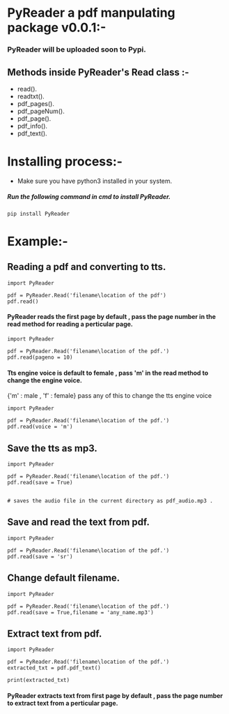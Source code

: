 # PyReader a pdf manpulating package v0.0.1:-

### PyReader will be uploaded soon to Pypi.

## Methods inside PyReader's Read class :-

* read().
* readtxt().
* pdf_pages().
* pdf_pageNum().
* pdf_page().
* pdf_info().
* pdf_text().



# Installing process:-

* Make sure you have python3 installed in your system.

##### Run the following command in cmd to install PyReader.

    
    pip install PyReader


# Example:-

## Reading a pdf and converting to tts.

    import PyReader

    pdf = PyReader.Read('filename\location of the pdf')
    pdf.read()

#### PyReader reads the first page by default , pass the page number in the read method for reading a perticular page.

    import PyReader

    pdf = PyReader.Read('filename\location of the pdf.')
    pdf.read(pageno = 10)

#### Tts engine voice is default to female , pass 'm' in the read method to change the engine voice.
{'m' : male , 'f' : female} pass any of this to change the tts engine voice

    import PyReader

    pdf = PyReader.Read('filename\location of the pdf.')
    pdf.read(voice = 'm')

## Save the tts as mp3.

    import PyReader

    pdf = PyReader.Read('filename\location of the pdf.')
    pdf.read(save = True)


    # saves the audio file in the current directory as pdf_audio.mp3 .


## Save and read the text from pdf.

    import PyReader

    pdf = PyReader.Read('filename\location of the pdf.')
    pdf.read(save = 'sr')


## Change default filename.

    import PyReader

    pdf = PyReader.Read('filename\location of the pdf.')
    pdf.read(save = True,filename = 'any_name.mp3')

## Extract text from pdf.

    import PyReader

    pdf = PyReader.Read('filename\location of the pdf.')
    extracted_txt = pdf.pdf_text()

    print(extracted_txt)

#### PyReader extracts text from first page by default , pass the page number to extract text from a perticular page.

